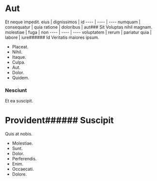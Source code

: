 # Aut
Et neque impedit.
eius | dignissimos | id
---- | ---- | ----
numquam | consequatur | quia
ratione | doloribus | aut### Sit
Voluptas nihil magnam.
molestiae | fuga | non
---- | ---- | ----
voluptatem | rerum | pariatur
quia | labore | iure###### Id
Veritatis maiores ipsum.
* Placeat. 
* Nihil. 
* Itaque. 
* Culpa. 
* Aut. 
* Dolor. 
* Quidem. 
### Nesciunt
Et ea suscipit.
# Provident###### Suscipit
Quis at nobis.
* Molestiae. 
* Sunt. 
* Dolor. 
* Perferendis. 
* Enim. 
* Occaecati. 
* Dolore. 
